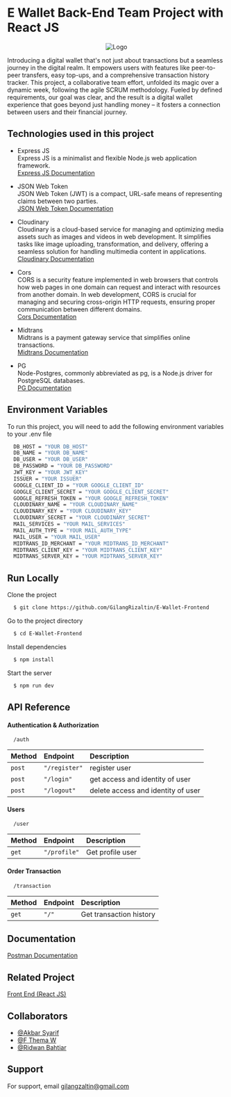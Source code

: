 # E Wallet Back-End Team Project with React JS

<div align="center">
  <img src="https://res.cloudinary.com/doncmmfaa/image/upload/v1705848222/E-Wallet%20By%20FWG%2016/Frame_12_yzmexw.png" alt="Logo" />
</div>

Introducing a digital wallet that's not just about transactions but a seamless journey in the digital realm. It empowers users with features like peer-to-peer transfers, easy top-ups, and a comprehensive transaction history tracker. This project, a collaborative team effort, unfolded its magic over a dynamic week, following the agile SCRUM methodology. Fueled by defined requirements, our goal was clear, and the result is a digital wallet experience that goes beyond just handling money – it fosters a connection between users and their financial journey.

## Technologies used in this project

- Express JS \
  Express JS is a minimalist and flexible Node.js web application framework. \
  [Express JS Documentation](https://pkg.go.dev/github.com/gin-gonic/gin#section-readme)

- JSON Web Token \
  JSON Web Token (JWT) is a compact, URL-safe means of representing claims between two parties. \
  [JSON Web Token Documentation](https://jwt.io/introduction)

- Cloudinary \
  Cloudinary is a cloud-based service for managing and optimizing media assets such as images and videos in web development. It simplifies tasks like image uploading, transformation, and delivery, offering a seamless solution for handling multimedia content in applications. \
  [Cloudinary Documentation](https://cloudinary.com/documentation)

- Cors \
  CORS is a security feature implemented in web browsers that controls how web pages in one domain can request and interact with resources from another domain. In web development, CORS is crucial for managing and securing cross-origin HTTP requests, ensuring proper communication between different domains. \
  [Cors Documentation](https://developer.mozilla.org/en-US/docs/Web/HTTP/CORS)

- Midtrans \
  Midtrans is a payment gateway service that simplifies online transactions. \
  [Midtrans Documentation](https://docs.midtrans.com/)

- PG \
  Node-Postgres, commonly abbreviated as pg, is a Node.js driver for PostgreSQL databases. \
  [PG Documentation](https://github.com/brianc/node-postgres)

## Environment Variables

To run this project, you will need to add the following environment variables to your .env file

```bash
  DB_HOST = "YOUR DB_HOST"
  DB_NAME = "YOUR DB_NAME"
  DB_USER = "YOUR DB_USER"
  DB_PASSWORD = "YOUR DB_PASSWORD"
  JWT_KEY = "YOUR JWT_KEY"
  ISSUER = "YOUR ISSUER"
  GOOGLE_CLIENT_ID = "YOUR GOOGLE_CLIENT_ID"
  GOOGLE_CLIENT_SECRET = "YOUR GOOGLE_CLIENT_SECRET"
  GOOGLE_REFRESH_TOKEN = "YOUR GOOGLE_REFRESH_TOKEN"
  CLOUDINARY_NAME = "YOUR CLOUDINARY_NAME"
  CLOUDINARY_KEY = "YOUR CLOUDINARY_KEY"
  CLOUDINARY_SECRET = "YOUR CLOUDINARY_SECRET"
  MAIL_SERVICES = "YOUR MAIL_SERVICES"
  MAIL_AUTH_TYPE = "YOUR MAIL_AUTH_TYPE"
  MAIL_USER = "YOUR MAIL_USER"
  MIDTRANS_ID_MERCHANT = "YOUR MIDTRANS_ID_MERCHANT"
  MIDTRANS_CLIENT_KEY = "YOUR MIDTRANS_CLIENT_KEY"
  MIDTRANS_SERVER_KEY = "YOUR MIDTRANS_SERVER_KEY"
```

## Run Locally

Clone the project

```bash
  $ git clone https://github.com/GilangRizaltin/E-Wallet-Frontend
```

Go to the project directory

```bash
  $ cd E-Wallet-Frontend
```

Install dependencies

```bash
  $ npm install
```

Start the server

```bash
  $ npm run dev
```

## API Reference

#### Authentication & Authorization

```http
  /auth
```

| Method | Endpoint      | Description                        |
| :----- | :------------ | :--------------------------------- |
| `post` | `"/register"` | register user                      |
| `post` | `"/login"`    | get access and identity of user    |
| `post` | `"/logout"`   | delete access and identity of user |

#### Users

```http
  /user
```

| Method | Endpoint     | Description      |
| :----- | :----------- | :--------------- |
| `get`  | `"/profile"` | Get profile user |

#### Order Transaction

```http
  /transaction
```

| Method | Endpoint | Description             |
| :----- | :------- | :---------------------- |
| `get`  | `"/"`    | Get transaction history |

## Documentation

[Postman Documentation](https://documenter.getpostman.com/view/29696636/2s9YXcekas#e12578b7-6960-4f71-a976-29d4280d568d)

## Related Project

[Front End (React JS)](https://github.com/GilangRizaltin/E-Wallet-Frontend)

## Collaborators

- [@Akbar Syarif](https://github.com/akbarsyarif)
- [@F Thema W](https://github.com/themawaras)
- [@Ridwan Bahtiar](https://github.com/ridwanbahtiar15)

## Support

For support, email gilangzaltin@gmail.com
